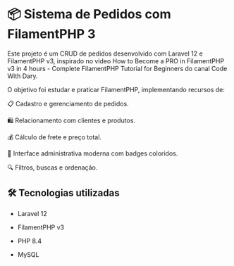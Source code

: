 # 📦 Sistema de Pedidos com FilamentPHP 3

Este projeto é um CRUD de pedidos desenvolvido com Laravel 12 e FilamentPHP v3, inspirado no vídeo
How to Become a PRO in FilamentPHP v3 in 4 hours - Complete FilamentPHP Tutorial for Beginners do canal Code With Dary.

O objetivo foi estudar e praticar FilamentPHP, implementando recursos de:

📋 Cadastro e gerenciamento de pedidos.

🛍️ Relacionamento com clientes e produtos.

💰 Cálculo de frete e preço total.

🎨 Interface administrativa moderna com badges coloridos.

🔍 Filtros, buscas e ordenação.

## 🛠 Tecnologias utilizadas

- Laravel 12

- FilamentPHP v3

- PHP 8.4

- MySQL 
